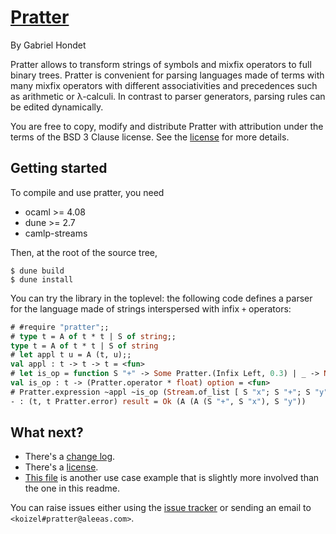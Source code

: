 # [Pratter](https://forge.tedomum.net/koizel/pratter)

By Gabriel Hondet

Pratter allows to transform strings of symbols and mixfix operators to full
binary trees.
Pratter is convenient for parsing languages made of terms with many mixfix
operators with different associativities and precedences such as
arithmetic or λ-calculi.
In contrast to parser generators, parsing rules can be edited dynamically.

You are free to copy, modify and distribute Pratter with attribution under the
terms of the BSD 3 Clause license. See the [license](./LICENSE) for more details.

## Getting started

To compile and use pratter, you need

- ocaml >= 4.08
- dune >= 2.7
- camlp-streams

Then, at the root of the source tree,
```command
$ dune build
$ dune install
```

You can try the library in the toplevel: the following code defines a parser
for the language made of strings interspersed with infix `+` operators:
```ocaml
# #require "pratter";;
# type t = A of t * t | S of string;;
type t = A of t * t | S of string
# let appl t u = A (t, u);;
val appl : t -> t -> t = <fun>
# let is_op = function S "+" -> Some Pratter.(Infix Left, 0.3) | _ -> None;;
val is_op : t -> (Pratter.operator * float) option = <fun>
# Pratter.expression ~appl ~is_op (Stream.of_list [ S "x"; S "+"; S "y"]);;
- : (t, t Pratter.error) result = Ok (A (A (S "+", S "x"), S "y"))
```

## What next?

- There's a [change log](./CHANGELOG.md).
- There's a [license](./LICENSE).
- [This file](./t/simple.ml) is another use case example that is slightly more
  involved than the one in this readme.

You can raise issues either using the [issue
tracker](https://forge.tedomum.net/koizel/pratter/issues)
or sending an email to `<koizel#pratter@aleeas.com>`.

